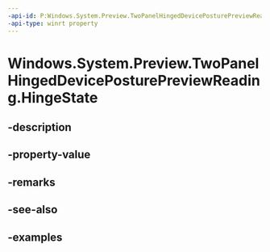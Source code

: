 ```yaml
---
-api-id: P:Windows.System.Preview.TwoPanelHingedDevicePosturePreviewReading.HingeState
-api-type: winrt property
---
```


<!-- Property syntax.
public HingeState HingeState { get; }
-->

# Windows.System.Preview.TwoPanelHingedDevicePosturePreviewReading.HingeState

## -description

## -property-value

## -remarks

## -see-also

## -examples

